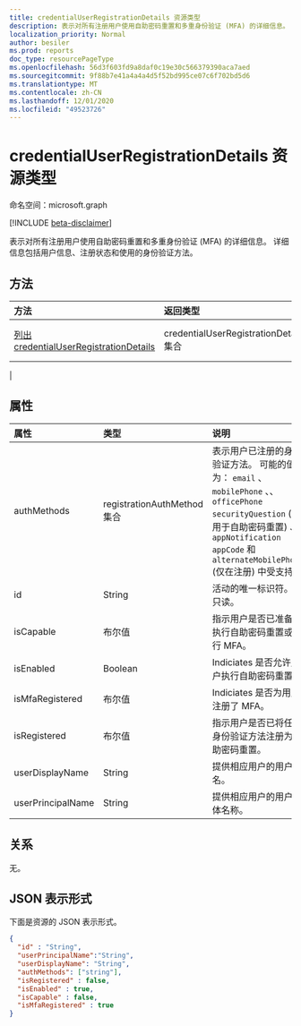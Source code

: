 ```yaml
---
title: credentialUserRegistrationDetails 资源类型
description: 表示对所有注册用户使用自助密码重置和多重身份验证 (MFA) 的详细信息。
localization_priority: Normal
author: besiler
ms.prod: reports
doc_type: resourcePageType
ms.openlocfilehash: 56d3f603fd9a8daf0c19e30c566379390aca7aed
ms.sourcegitcommit: 9f88b7e41a4a4a4d5f52bd995ce07c6f702bd5d6
ms.translationtype: MT
ms.contentlocale: zh-CN
ms.lasthandoff: 12/01/2020
ms.locfileid: "49523726"
---
```

# <a name="credentialuserregistrationdetails-resource-type"></a>credentialUserRegistrationDetails 资源类型

命名空间：microsoft.graph

[!INCLUDE [beta-disclaimer](../../includes/beta-disclaimer.md)]

表示对所有注册用户使用自助密码重置和多重身份验证 (MFA) 的详细信息。 详细信息包括用户信息、注册状态和使用的身份验证方法。

## <a name="methods"></a>方法

| 方法       | 返回类型 | 说明 |
|:-------------|:------------|:------------|
| [列出 credentialUserRegistrationDetails](../api/reportroot-list-credentialuserregistrationdetails.md) | credentialUserRegistrationDetails 集合 | 获取给定租户的 [credentialUserRegistrationDetails](../resources/credentialuserregistrationdetails.md) 对象的列表。
 |

## <a name="properties"></a>属性

| 属性     | 类型        | 说明 |
|:-------------|:------------|:------------|
| authMethods | registrationAuthMethod 集合 | 表示用户已注册的身份验证方法。 可能的值为： `email` 、 `mobilePhone` 、、 `officePhone` `securityQuestion` (仅用于自助密码重置) 、、 `appNotification` `appCode` 和 `alternateMobilePhone` (仅在注册) 中受支持。 |
| id | String | 活动的唯一标识符。 只读。|
| isCapable | 布尔值 | 指示用户是否已准备好执行自助密码重置或进行 MFA。 |
| isEnabled | Boolean | Indiciates 是否允许用户执行自助密码重置。 |
| isMfaRegistered | 布尔值 | Indiciates 是否为用户注册了 MFA。 |
| isRegistered | 布尔值 | 指示用户是否已将任何身份验证方法注册为自助密码重置。 |
| userDisplayName | String | 提供相应用户的用户名。 |
| userPrincipalName | String | 提供相应用户的用户主体名称。 |

## <a name="relationships"></a>关系

无。

## <a name="json-representation"></a>JSON 表示形式

下面是资源的 JSON 表示形式。

<!-- {
  "blockType": "resource",
  "optionalProperties": [

  ],
  "@odata.type": "microsoft.graph.credentialUserRegistrationDetails",
  "baseType": "",
  "keyProperty": "id"
}-->

```json
{
  "id" : "String",
  "userPrincipalName":"String",
  "userDisplayName": "String",
  "authMethods": ["string"],
  "isRegistered" : false,
  "isEnabled" : true,
  "isCapable" : false,
  "isMfaRegistered" : true
}
```

<!-- uuid: 16cd6b66-4b1a-43a1-adaf-3a886856ed98
2019-02-04 14:57:30 UTC -->
<!-- {
  "type": "#page.annotation",
  "description": "credentialUserRegistrationDetails resource",
  "keywords": "",
  "section": "documentation",
  "tocPath": ""
}-->



